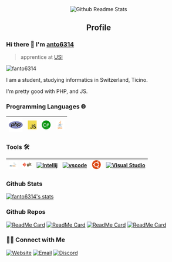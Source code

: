 <p align="center">
 <img width="100px" src="https://avatars.githubusercontent.com/u/62208053?v=4" align="center" alt="Github Readme Stats"/>
 <h2 align="center">Profile</h2>
</p>

### Hi there 👋 I'm [anto6314](https://anto6314.tech)
> apprentice at [USI](https://www.usi.ch)


<img src="https://komarev.com/ghpvc/?username=fanto6314" alt="fanto6314" />

<div>
 <p>
I am a student, studying informatics in Switzerland, Ticino.

I'm pretty good with PHP, and JS.
</p>
</div>

### Programming Languages 🌐

| [<img src="https://raw.githubusercontent.com/github/explore/80688e429a7d4ef2fca1e82350fe8e3517d3494d/topics/php/php.png" alt="php" width="38">](https://php.net/) |  [<img src="https://raw.githubusercontent.com/github/explore/80688e429a7d4ef2fca1e82350fe8e3517d3494d/topics/javascript/javascript.png" alt="JavaScript" width="24">](https://www.javascript.com/) |  [<img src="https://raw.githubusercontent.com/github/explore/80688e429a7d4ef2fca1e82350fe8e3517d3494d/topics/csharp/csharp.png" alt="C#" width="24">](https://docs.microsoft.com/en-us/dotnet/csharp/programming-guide/) | [<img src="https://raw.githubusercontent.com/github/explore/80688e429a7d4ef2fca1e82350fe8e3517d3494d/topics/java/java.png" alt="Java" width="24">](https://java.com/)
|---|---|---|---|
 
### Tools 🛠️

| [<img src="https://raw.githubusercontent.com/github/explore/80688e429a7d4ef2fca1e82350fe8e3517d3494d/topics/mysql/mysql.png" alt="mysql" width="24">](https://www.mysql.com/) | [<img src="https://raw.githubusercontent.com/github/explore/80688e429a7d4ef2fca1e82350fe8e3517d3494d/topics/git/git.png" alt="Git" width="24">](https://git-scm.com/) |  [<img src="https://upload.wikimedia.org/wikipedia/commons/thumb/9/9c/IntelliJ_IDEA_Icon.svg/1200px-IntelliJ_IDEA_Icon.svg.png" alt="Intellij" width="24">](https://www.jetbrains.com/idea/) | [<img src="https://upload.wikimedia.org/wikipedia/commons/thumb/2/2d/Visual_Studio_Code_1.18_icon.svg/1200px-Visual_Studio_Code_1.18_icon.svg.png" alt="vscode" width="24">](https://code.visualstudio.com/) | [<img src="https://raw.githubusercontent.com/github/explore/80688e429a7d4ef2fca1e82350fe8e3517d3494d/topics/ubuntu/ubuntu.png" alt="Ubuntu" width="24">](https://ubuntu.com/)  |  [<img src="https://upload.wikimedia.org/wikipedia/commons/thumb/5/59/Visual_Studio_Icon_2019.svg/1200px-Visual_Studio_Icon_2019.svg.png" alt="Visual Studio" width="24">](https://visualstudio.microsoft.com/it/) 
|---|---|---|---|---|---|

### Github Stats

[![fanto6314's stats](https://github-readme-stats.vercel.app/api?username=fanto6314&show_icons=true&count_private=true&theme=dracula)](https://github.com/fanto6314)

### Github Repos

[![ReadMe Card](https://github-readme-stats.vercel.app/api/pin/?username=fanto6314&repo=eduhub&show_owner=true&theme=dracula)](https://github.com/fanto6314/eduhub)
[![ReadMe Card](https://github-readme-stats.vercel.app/api/pin/?username=fanto6314&repo=telegram-news-bot&show_owner=true&theme=dracula)](https://github.com/fanto6314/telegram-news-bot)
[![ReadMe Card](https://github-readme-stats.vercel.app/api/pin/?username=fanto6314&repo=php-mvc&show_owner=true&theme=dracula)](https://github.com/fanto6314/php-mvc)
[![ReadMe Card](https://github-readme-stats.vercel.app/api/pin/?username=fanto6314&repo=php-google-auth&show_owner=true&theme=dracula)](https://github.com/fanto6314/php-google-auth)
<h3> 🤝🏻 Connect with Me </h3>

<p align="left">
<a href="https://anto6314.tech" target="_blank"><img alt="Website" src="https://img.shields.io/badge/Website-anto6314.tech-blue?style=flat&logo=google-chrome"></a>
<a href="mailto:antonio.foresta04@gmail.com"><img alt="Email" src="https://img.shields.io/badge/Email-antonio.foresta04@gmail.com-blue?style=flat&logo=gmail"></a>
 <a href="https://discord.com/channels/@me/anto#1111"><img alt="Discord" src="https://img.shields.io/badge/Discord-anto6314-blue?style=flat&logo=discord"></a>
</p>
